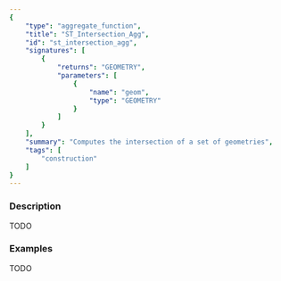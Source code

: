 ```yaml
---
{
    "type": "aggregate_function",
    "title": "ST_Intersection_Agg",
    "id": "st_intersection_agg",
    "signatures": [
        {
            "returns": "GEOMETRY",
            "parameters": [
                {
                    "name": "geom",
                    "type": "GEOMETRY"
                }
            ]
        }
    ],
    "summary": "Computes the intersection of a set of geometries",
    "tags": [
        "construction"
    ]
}
---
```


### Description

TODO

### Examples

TODO

